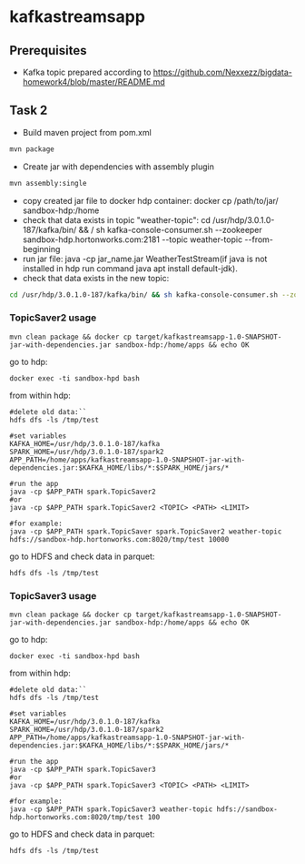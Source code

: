 # kafkastreamsapp
## Prerequisites
* Kafka topic prepared according to 
https://github.com/Nexxezz/bigdata-homework4/blob/master/README.md

## Task 2
* Build maven project from pom.xml
```bash
mvn package
```
* Create jar with dependencies with assembly plugin
```bash
mvn assembly:single
```
* copy created jar file to docker hdp container: docker cp /path/to/jar/ sandbox-hdp:/home
* check that data exists in topic "weather-topic": cd /usr/hdp/3.0.1.0-187/kafka/bin/ && /
sh kafka-console-consumer.sh --zookeeper sandbox-hdp.hortonworks.com:2181 --topic weather-topic --from-beginning
* run jar file: java -cp jar_name.jar WeatherTestStream(if java is not installed in hdp run command java apt install default-jdk).
* check that data exists in the new topic: 
```bash
cd /usr/hdp/3.0.1.0-187/kafka/bin/ && sh kafka-console-consumer.sh --zookeeper sandbox-hdp.hortonworks.com:2181 --topic weather-topic-output --from-beginning
```





### TopicSaver2 usage
```
mvn clean package && docker cp target/kafkastreamsapp-1.0-SNAPSHOT-jar-with-dependencies.jar sandbox-hdp:/home/apps && echo OK
```
go to hdp:
```
docker exec -ti sandbox-hpd bash
```

from within hdp:
```
#delete old data:``
hdfs dfs -ls /tmp/test

#set variables
KAFKA_HOME=/usr/hdp/3.0.1.0-187/kafka
SPARK_HOME=/usr/hdp/3.0.1.0-187/spark2
APP_PATH=/home/apps/kafkastreamsapp-1.0-SNAPSHOT-jar-with-dependencies.jar:$KAFKA_HOME/libs/*:$SPARK_HOME/jars/*

#run the app
java -cp $APP_PATH spark.TopicSaver2 
#or
java -cp $APP_PATH spark.TopicSaver2 <TOPIC> <PATH> <LIMIT>

#for example:
java -cp $APP_PATH spark.TopicSaver spark.TopicSaver2 weather-topic hdfs://sandbox-hdp.hortonworks.com:8020/tmp/test 10000
```
go to HDFS and check data in parquet:
```
hdfs dfs -ls /tmp/test
```


### TopicSaver3 usage
```
mvn clean package && docker cp target/kafkastreamsapp-1.0-SNAPSHOT-jar-with-dependencies.jar sandbox-hdp:/home/apps && echo OK
```
go to hdp:
```
docker exec -ti sandbox-hpd bash
```

from within hdp:
```
#delete old data:``
hdfs dfs -ls /tmp/test

#set variables
KAFKA_HOME=/usr/hdp/3.0.1.0-187/kafka
SPARK_HOME=/usr/hdp/3.0.1.0-187/spark2
APP_PATH=/home/apps/kafkastreamsapp-1.0-SNAPSHOT-jar-with-dependencies.jar:$KAFKA_HOME/libs/*:$SPARK_HOME/jars/*

#run the app
java -cp $APP_PATH spark.TopicSaver3 
#or
java -cp $APP_PATH spark.TopicSaver3 <TOPIC> <PATH> <LIMIT>

#for example:
java -cp $APP_PATH spark.TopicSaver3 weather-topic hdfs://sandbox-hdp.hortonworks.com:8020/tmp/test 100
```
go to HDFS and check data in parquet:
```
hdfs dfs -ls /tmp/test
```
